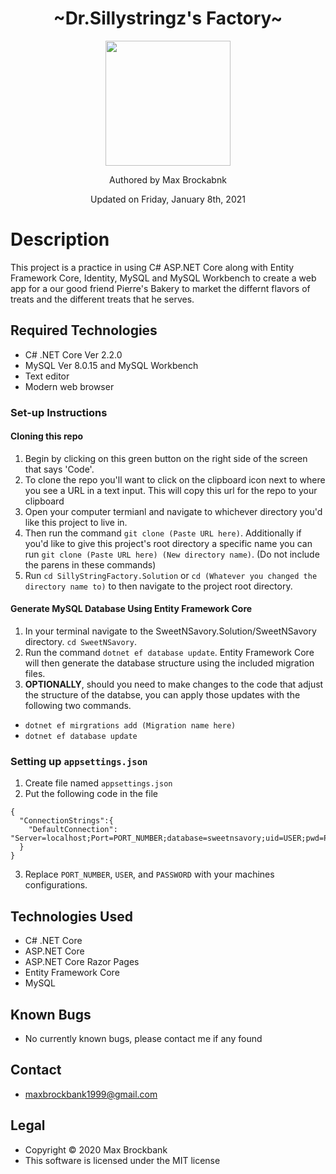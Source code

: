 <h1 align="center">~Dr.Sillystringz's Factory~</h1>
<div align="center">
<img src="https://github.com/MaxBrockbank.png" width="200px" height="auto" >
</div>
<p align="center">Authored by Max Brockabnk</p>
<p align="center">Updated on Friday, January 8th, 2021</p>

# Description
This project is a practice in using C# ASP.NET Core along with Entity Framework Core, Identity, MySQL and MySQL Workbench to create a web app for a our good friend Pierre's Bakery to market the differnt flavors of treats and the different treats that he serves.

## Required Technologies
* C# .NET Core Ver 2.2.0
* MySQL Ver 8.0.15 and MySQL Workbench
* Text editor
* Modern web browser 

### Set-up Instructions

#### Cloning this repo
1. Begin by clicking on this green button on the right side of the screen that says 'Code'.
2. To clone the repo you'll want to click on the clipboard icon next to where you see a URL in a text input. This will copy this url for the repo to your clipboard
3. Open your computer termianl and navigate to whichever directory you'd like this project to live in.
4. Then run the command `git clone (Paste URL here)`. Additionally if you'd like to give this project's root directory a specific name you can run `git clone (Paste URL here) (New directory name)`. (Do not include the parens in these commands)
5. Run `cd SillyStringFactory.Solution` or `cd (Whatever you changed the directory name to)` to then navigate to the project root directory.

#### Generate MySQL Database Using Entity Framework Core
1. In your terminal navigate to the SweetNSavory.Solution/SweetNSavory directory. `cd SweetNSavory`.
2. Run the command `dotnet ef database update`. Entity Framework Core will then generate the database structure using the included migration files. 
3. __OPTIONALLY__, should you need to make changes to the code that adjust the structure of the databse, you can apply those updates with the following two commands. 
* `dotnet ef mirgrations add (Migration name here)`
* `dotnet ef database update`


### Setting up `appsettings.json`
1. Create file named `appsettings.json` 
2. Put the following code in the file
```
{
  "ConnectionStrings":{
    "DefaultConnection": "Server=localhost;Port=PORT_NUMBER;database=sweetnsavory;uid=USER;pwd=PASSWORD"
  }
}
```
3. Replace `PORT_NUMBER`, `USER`, and `PASSWORD` with your machines configurations.


## Technologies Used
* C# .NET Core
* ASP.NET Core
* ASP.NET Core Razor Pages
* Entity Framework Core
* MySQL

## Known Bugs
* No currently known bugs, please contact me if any found 


## Contact 
* [maxbrockbank1999@gmail.com](mailto:maxbrockbank1999@gmail.com)


## Legal
* Copyright © 2020 Max Brockbank
* This software is licensed under the MIT license
